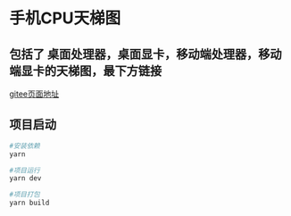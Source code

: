 # 手机CPU天梯图
包括了 桌面处理器，桌面显卡，移动端处理器，移动端显卡的天梯图，最下方链接
---
[gitee页面地址](http://taxilng.gitee.io/mobile_cpu_ladder_diagram/)


## 项目启动
``` bash
#安装依赖
yarn 

#项目运行
yarn dev

#项目打包
yarn build

```
